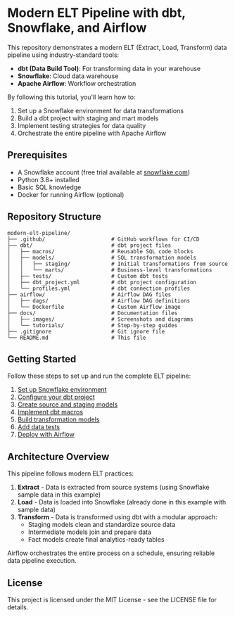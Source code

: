 # Modern ELT Pipeline with dbt, Snowflake, and Airflow

This repository demonstrates a modern ELT (Extract, Load, Transform) data pipeline using industry-standard tools:

- **dbt (Data Build Tool)**: For transforming data in your warehouse
- **Snowflake**: Cloud data warehouse
- **Apache Airflow**: Workflow orchestration

By following this tutorial, you'll learn how to:

1. Set up a Snowflake environment for data transformations
2. Build a dbt project with staging and mart models
3. Implement testing strategies for data quality
4. Orchestrate the entire pipeline with Apache Airflow

## Prerequisites

- A Snowflake account (free trial available at [snowflake.com](https://www.snowflake.com))
- Python 3.8+ installed
- Basic SQL knowledge
- Docker for running Airflow (optional)

## Repository Structure

```
modern-elt-pipeline/
├── .github/                     # GitHub workflows for CI/CD
├── dbt/                         # dbt project files
│   ├── macros/                  # Reusable SQL code blocks
│   ├── models/                  # SQL transformation models
│   │   ├── staging/             # Initial transformations from source
│   │   └── marts/               # Business-level transformations
│   ├── tests/                   # Custom dbt tests
│   ├── dbt_project.yml          # dbt project configuration
│   └── profiles.yml             # dbt connection profiles
├── airflow/                     # Airflow DAG files
│   ├── dags/                    # Airflow DAG definitions
│   └── Dockerfile               # Custom Airflow image
├── docs/                        # Documentation files
│   ├── images/                  # Screenshots and diagrams
│   └── tutorials/               # Step-by-step guides
├── .gitignore                   # Git ignore file
└── README.md                    # This file
```

## Getting Started

Follow these steps to set up and run the complete ELT pipeline:

1. [Set up Snowflake environment](docs/1-snowflake-setup.md)
2. [Configure your dbt project](docs/2-dbt-setup.md)
3. [Create source and staging models](docs/3-staging-models.md)
4. [Implement dbt macros](docs/4-dbt-macros.md)
5. [Build transformation models](docs/5-transformation-models.md)
6. [Add data tests](docs/6-testing.md)
7. [Deploy with Airflow](docs/7-airflow-deployment.md)

## Architecture Overview

This pipeline follows modern ELT practices:
1. **Extract** - Data is extracted from source systems (using Snowflake sample data in this example)
2. **Load** - Data is loaded into Snowflake (already done in this example with sample data)
3. **Transform** - Data is transformed using dbt with a modular approach:
   - Staging models clean and standardize source data
   - Intermediate models join and prepare data
   - Fact models create final analytics-ready tables

Airflow orchestrates the entire process on a schedule, ensuring reliable data pipeline execution.

## License

This project is licensed under the MIT License - see the LICENSE file for details.
